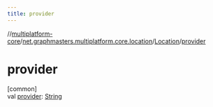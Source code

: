 ```yaml
---
title: provider
---
```

//[multiplatform-core](../../../index.html)/[net.graphmasters.multiplatform.core.location](../index.html)/[Location](index.html)/[provider](provider.html)



# provider



[common]\
val [provider](provider.html): [String](https://kotlinlang.org/api/latest/jvm/stdlib/kotlin/-string/index.html)




